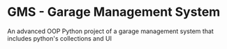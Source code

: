 # GMS - Garage Management System
An advanced OOP Python project of a garage management system that includes python's collections and UI

